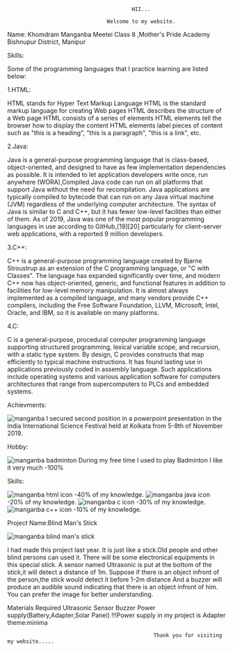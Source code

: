                                             HII...

                                    Welcome to my website.

Name: Khomdram Manganba Meetei
Class 8 ,Mother's Pride Academy
Bishnupur District, Manipur


Skills:


Some of the programming languages that I practice learning are listed below:

1.HTML:       

HTML stands for Hyper Text Markup Language
HTML is the standard markup language for creating Web pages
HTML describes the structure of a Web page
HTML consists of a series of elements
HTML elements tell the browser how to display the content
HTML elements label pieces of content such as "this is a heading", "this is a paragraph", "this is a link", etc.

2.Java:         

Java is a general-purpose programming language that is class-based, object-oriented, and designed to have as few implementation dependencies as possible. It is intended to let application developers write once, run anywhere (WORA),Compiled Java code can run on all platforms that support Java without the need for recompilation. Java applications are typically compiled to bytecode that can run on any Java virtual machine (JVM) regardless of the underlying computer architecture. The syntax of Java is similar to C and C++, but it has fewer low-level facilities than either of them. As of 2019, Java was one of the most popular programming languages in use according to GitHub,[19][20] particularly for client-server web applications, with a reported 9 million developers.

3.C++:       

C++ is a general-purpose programming language created by Bjarne Stroustrup as an extension of the C programming language, or "C with Classes". The language has expanded significantly over time, and modern C++ now has object-oriented, generic, and functional features in addition to facilities for low-level memory manipulation. It is almost always implemented as a compiled language, and many vendors provide C++ compilers, including the Free Software Foundation, LLVM, Microsoft, Intel, Oracle, and IBM, so it is available on many platforms.

4.C:           

C is a general-purpose, procedural computer programming language supporting structured programming, lexical variable scope, and recursion, with a static type system. By design, C provides constructs that map efficiently to typical machine instructions. It has found lasting use in applications previously coded in assembly language. Such applications include operating systems and various application software for computers architectures that range from supercomputers to PLCs and embedded systems.



Achievments:



![manganba](https://user-images.githubusercontent.com/66257323/84572362-07d15080-adb7-11ea-98be-c77737e616a1.png)
I secured second position in a powerpoint presentation in the
India International Science Festival held at Kolkata from 5-8th of November 2019.


Hobby:

![manganba badminton](https://user-images.githubusercontent.com/66257323/84572365-0acc4100-adb7-11ea-802c-f9fc69c1aa25.png)
During my free time I used to play Badminton
I like it very much
-100%

Skills:

![manganba html icon](https://user-images.githubusercontent.com/66257323/84572366-0bfd6e00-adb7-11ea-8c99-46913592a985.png)
-40% of my knowledge.
![manganba java icon](https://user-images.githubusercontent.com/66257323/84572367-0c960480-adb7-11ea-9e9f-569185872653.png)
-20% of my knowledge.
![manganba c icon](https://user-images.githubusercontent.com/66257323/84572369-0e5fc800-adb7-11ea-90a9-34903bd2e596.png)
-30% of my knowledge.
![manganba c++ icon](https://user-images.githubusercontent.com/66257323/84572371-0f90f500-adb7-11ea-98ee-c104b2f129e1.png)
-10% of my knowledge.


Project Name:Blind Man's Stick

![manganba blind man's stick](https://user-images.githubusercontent.com/66257323/84572372-10c22200-adb7-11ea-8b10-8cec6940216c.png)

I had made this project last year. It is just like a stick.Old people and other blind persons can used it.
There will be some electronical equipments in this special stick.
A sensor named Ultrasonic is put at the bottom of the stick,it will detect a distance of 1m.
Suppose if there is an object infront of the person,the stick would detect it before 1-2m distance
And a buzzer will produce an audible sound indicating that there is an object infront of him.
You can prefer the image for better understanding.

Materials Required
Ultrasonic Sensor
Buzzer
Power supply(Battery,Adapter,Solar Panel)
!!!Power supply in my project is Adapter
theme:minima



                                                   Thank you for visiting my website.....
